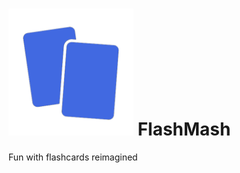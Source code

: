 # <img src="public/logo.png" alt="FlashMash Logo]" width="200"/> FlashMash 

Fun with flashcards reimagined
